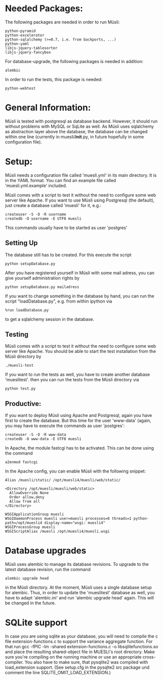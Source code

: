 Needed Packages:
================

The following packages are needed in order to run Müsli:

    python-pyramid
    python-excelerator
    python-sqlalchemy (>=0.7, i.e. from backports, ...)
    python-yaml
    libjs-jquery-tablesorter
    libjs-jquery-fancybox

For database-upgrade, the following packages is needed in addition:

    alembic

In order to run the tests, this package is needed:

    python-webtest

General Information:
====================

Müsli is tested with postgresql as database backend. However, it should run without problems
with MySQL or SqLite as well. As Müsli uses sqlalchemy as abstraction layer above the database,
the database can be changed within one line (currently in muesli/__init__.py, in future
hopefully in some configuration file).

Setup:
======

Müsli needs a configuration file called 'muesli.yml' in its main directory. It
is in the YAML format. You can find an example file called 'muesli.yml.example'
included.

Müsli comes with a script to test it without the need to configure some
web server like Apache. If you want to use Müsli using Postgresql (the default),
just create a database called 'muesli' for it, e.g.:

    createuser -S -D -R username
    createdb -O username -E UTF8 muesli

This commands usually have to be started as user 'postgres'

Setting Up
----------

The database still has to be created. For this execute the script

    python setupDatabase.py

After you have registered yourself in Müsli with some mail adress, you
can give yourself administration rights by

    python setupDatabase.py mailadress

If you want to change something in the database by hand, you can
run the script "loadDatabase.py", e.g. from within ipython via

    %run loadDatabase.py

to get a sqlalchemy session in the database.

Testing
-------

Müsli comes with a script to test it without the need to configure some
web server like Apache.
You should be able to start the test installation from the Müsli directory by

    ./muesli-test

If you want to run the tests as well, you have to create another database 'mueslitest'.
then you can run the tests from the Müsli directory via

    python test.py



Productive:
-----------

If you want to deploy Müsli using Apache and Postgresql, again you have first to
create the database. But this time for the user 'www-data' (again, you may have
to execute the commands as user 'postgres':

    createuser -S -D -R www-data
    createdb -O www-data -E UTF8 muesli

In Apache, the module fastcgi has to be activated. This can be done using
the command

    a2enmod fastcgi

In the Apache config, you can enable Müsli with the following snippet:

    Alias /muesli/static/ /opt/muesli4/muesli/web/static/
    
    <Directory /opt/muesli/muesli/web/static>
      AllowOverride None
      Order allow,deny
      Allow from all
    </Directory>
    
    WSGIApplicationGroup muesli
    WSGIDaemonProcess muesli user=muesli processes=8 threads=1 python-path=/opt/muesli4 display-name="wsgi: muesli4"
    WSGIProcessGroup muesli
    WSGIScriptAlias /muesli /opt/muesli4/muesli.wsgi

Database upgrades
=================

Müsli uses alembic to manage its database revisions. To upgrade to the latest database revision, run the command

    alembic upgrade head

in the Müsli directory. At the moment, Müsli uses a single database setup for alembic. Thus, in order to update
the 'mueslitest' database as well, you have to adapt 'alembic.ini' and run 'alembic upgrade head' again. This
will be changed in the future.


SQLite support
==============
In case you are using sqlite as your database, you will need to compile the c file
extension-functions.c to support the variance aggregate function. For that run
	gcc -fPIC -lm -shared extension-functions.c -o libsqlitefunctions.so
and place the resulting shared-object file in MUESLI's root directory. Make sure
you're compiling on the running machine or use an appropriate cross-compiler.
You also have to make sure, that pysqlite2 was compiled with load_extension support.
(See setup.cfg in the pysqlte2 src package und comment the line
SQLITE_OMIT_LOAD_EXTENSION.)
